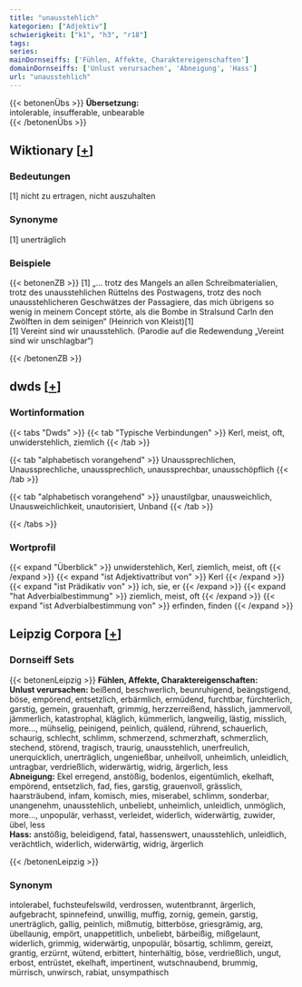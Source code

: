 ```yaml
---
title: "unausstehlich"
kategorien: ["Adjektiv"]
schwierigkeit: ["k1", "h3", "r18"]
tags:
series:
mainDornseiffs: ['Fühlen, Affekte, Charaktereigenschaften']
domainDornseiffs: ['Unlust verursachen', 'Abneigung', 'Hass']
url: "unausstehlich"
---
```


{{< betonenÜbs >}}
**Übersetzung:**  
intolerable, insufferable, unbearable  
{{< /betonenÜbs >}}

## Wiktionary [[+](https://de.wiktionary.org/wiki/unausstehlich)]

### Bedeutungen
[1] nicht zu ertragen, nicht auszuhalten  

### Synonyme
[1] unerträglich  

### Beispiele
{{< betonenZB >}}
[1] „… trotz des Mangels an allen Schreibmaterialien, trotz des unausstehlichen Rüttelns des Postwagens, trotz des noch unausstehlicheren Geschwätzes der Passagiere, das mich übrigens so wenig in meinem Concept störte, als die Bombe in Stralsund Carln den Zwölften in dem seinigen“ (Heinrich von Kleist)[1]  
[1] Vereint sind wir unausstehlich. (Parodie auf die Redewendung „Vereint sind wir unschlagbar“)  

{{< /betonenZB >}}


## dwds [[+](https://www.dwds.de/wb/unausstehlich)]

### Wortinformation
{{< tabs "Dwds" >}}
{{< tab "Typische Verbindungen" >}}
Kerl, meist, oft, unwiderstehlich, ziemlich
{{< /tab >}}

{{< tab "alphabetisch vorangehend" >}}
Unaussprechlichen, Unaussprechliche, unaussprechlich, unaussprechbar, unausschöpflich
{{< /tab >}}

{{< tab "alphabetisch vorangehend" >}}
unaustilgbar, unausweichlich, Unausweichlichkeit, unautorisiert, Unband
{{< /tab >}}

{{< /tabs >}}

### Wortprofil
{{< expand "Überblick" >}} unwiderstehlich, Kerl, ziemlich, meist, oft {{< /expand >}}
{{< expand "ist Adjektivattribut von" >}} Kerl {{< /expand >}}
{{< expand "ist Prädikativ von" >}} ich, sie, er {{< /expand >}}
{{< expand "hat Adverbialbestimmung" >}} ziemlich, meist, oft {{< /expand >}}
{{< expand "ist Adverbialbestimmung von" >}} erfinden, finden {{< /expand >}}

## Leipzig Corpora [[+](https://corpora.uni-leipzig.de/en/res?word=unausstehlich&corpusId=deu_newscrawl-public_2018)]

### Dornseiff Sets
{{< betonenLeipzig >}}
**Fühlen, Affekte, Charaktereigenschaften:**  
**Unlust verursachen:** beißend, beschwerlich, beunruhigend, beängstigend, böse, empörend, entsetzlich, erbärmlich, ermüdend, furchtbar, fürchterlich, garstig, gemein, grauenhaft, grimmig, herzzerreißend, hässlich, jammervoll, jämmerlich, katastrophal, kläglich, kümmerlich, langweilig, lästig, misslich, more..., mühselig, peinigend, peinlich, quälend, rührend, schauerlich, schaurig, schlecht, schlimm, schmerzend, schmerzhaft, schmerzlich, stechend, störend, tragisch, traurig, unausstehlich, unerfreulich, unerquicklich, unerträglich, ungenießbar, unheilvoll, unheimlich, unleidlich, untragbar, verdrießlich, widerwärtig, widrig, ärgerlich, less  
**Abneigung:** Ekel erregend, anstößig, bodenlos, eigentümlich, ekelhaft, empörend, entsetzlich, fad, fies, garstig, grauenvoll, grässlich, haarsträubend, infam, komisch, mies, miserabel, schlimm, sonderbar, unangenehm, unausstehlich, unbeliebt, unheimlich, unleidlich, unmöglich, more..., unpopulär, verhasst, verleidet, widerlich, widerwärtig, zuwider, übel, less  
**Hass:** anstößig, beleidigend, fatal, hassenswert, unausstehlich, unleidlich, verächtlich, widerlich, widerwärtig, widrig, ärgerlich  

{{< /betonenLeipzig >}}

### Synonym
intolerabel, fuchsteufelswild, verdrossen, wutentbrannt, ärgerlich, aufgebracht, spinnefeind, unwillig, muffig, zornig, gemein, garstig, unerträglich, gallig, peinlich, mißmutig, bitterböse, griesgrämig, arg, übellaunig, empört, unappetitlich, unbeliebt, bärbeißig, mißgelaunt, widerlich, grimmig, widerwärtig, unpopulär, bösartig, schlimm, gereizt, grantig, erzürnt, wütend, erbittert, hinterhältig, böse, verdrießlich, ungut, erbost, entrüstet, ekelhaft, impertinent, wutschnaubend, brummig, mürrisch, unwirsch, rabiat, unsympathisch

